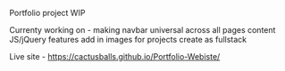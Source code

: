 Portfolio project WIP

Currenty working on - 
making navbar universal across all pages 
content 
JS/jQuery features
add in images for projects
create as fullstack 

Live site - https://cactusballs.github.io/Portfolio-Webiste/
